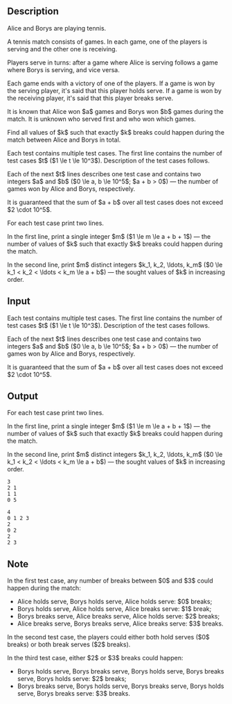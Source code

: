 ## Description

<div><p>Alice and Borys are playing tennis.</p><p>A tennis match consists of <span class="tex-font-style-it">games</span>. In each game, one of the players is <span class="tex-font-style-it">serving</span> and the other one is <span class="tex-font-style-it">receiving</span>.</p><p>Players serve in turns: after a game where Alice is serving follows a game where Borys is serving, and vice versa.</p><p>Each game ends with a victory of one of the players. If a game is won by the serving player, it's said that this player <span class="tex-font-style-it">holds serve</span>. If a game is won by the receiving player, it's said that this player <span class="tex-font-style-it">breaks serve</span>.</p><p>It is known that Alice won $a$ games and Borys won $b$ games during the match. It is unknown who served first and who won which games.</p><p>Find all values of $k$ such that exactly $k$ breaks could happen during the match between Alice and Borys in total.</p></div><div class="input-specification"><p>Each test contains multiple test cases. The first line contains the number of test cases $t$ ($1 \le t \le 10^3$). Description of the test cases follows.</p><p>Each of the next $t$ lines describes one test case and contains two integers $a$ and $b$ ($0 \le a, b \le 10^5$; $a + b &gt; 0$)&nbsp;— the number of games won by Alice and Borys, respectively.</p><p>It is guaranteed that the sum of $a + b$ over all test cases does not exceed $2 \cdot 10^5$.</p></div><div class="output-specification"><p>For each test case print two lines.</p><p>In the first line, print a single integer $m$&nbsp;($1 \le m \le a + b + 1$)&nbsp;— the number of values of $k$ such that exactly $k$ breaks could happen during the match.</p><p>In the second line, print $m$ distinct integers $k_1, k_2, \ldots, k_m$ ($0 \le k_1 &lt; k_2 &lt; \ldots &lt; k_m \le a + b$)&nbsp;— the sought values of $k$ <span class="tex-font-style-bf">in increasing order</span>.</p></div>

## Input

<p>Each test contains multiple test cases. The first line contains the number of test cases $t$ ($1 \le t \le 10^3$). Description of the test cases follows.</p><p>Each of the next $t$ lines describes one test case and contains two integers $a$ and $b$ ($0 \le a, b \le 10^5$; $a + b &gt; 0$)&nbsp;— the number of games won by Alice and Borys, respectively.</p><p>It is guaranteed that the sum of $a + b$ over all test cases does not exceed $2 \cdot 10^5$.</p>

## Output

<p>For each test case print two lines.</p><p>In the first line, print a single integer $m$&nbsp;($1 \le m \le a + b + 1$)&nbsp;— the number of values of $k$ such that exactly $k$ breaks could happen during the match.</p><p>In the second line, print $m$ distinct integers $k_1, k_2, \ldots, k_m$ ($0 \le k_1 &lt; k_2 &lt; \ldots &lt; k_m \le a + b$)&nbsp;— the sought values of $k$ <span class="tex-font-style-bf">in increasing order</span>.</p>





```input1
3
2 1
1 1
0 5
```




```output1
4
0 1 2 3
2
0 2
2
2 3
```



## Note

<p>In the first test case, any number of breaks between $0$ and $3$ could happen during the match: </p><ul> <li> Alice holds serve, Borys holds serve, Alice holds serve: $0$ breaks; </li><li> Borys holds serve, Alice holds serve, Alice breaks serve: $1$ break; </li><li> Borys breaks serve, Alice breaks serve, Alice holds serve: $2$ breaks; </li><li> Alice breaks serve, Borys breaks serve, Alice breaks serve: $3$ breaks. </li></ul><p>In the second test case, the players could either both hold serves ($0$ breaks) or both break serves ($2$ breaks).</p><p>In the third test case, either $2$ or $3$ breaks could happen: </p><ul> <li> Borys holds serve, Borys breaks serve, Borys holds serve, Borys breaks serve, Borys holds serve: $2$ breaks; </li><li> Borys breaks serve, Borys holds serve, Borys breaks serve, Borys holds serve, Borys breaks serve: $3$ breaks. </li></ul>
